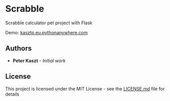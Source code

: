 # Scrabble

Scrabble calculator pet project with Flask

Demo: [kasztp.eu.pythonanywhere.com](kasztp.eu.pythonanywhere.com)

## Authors

* **Peter Kaszt** - *Initial work*

## License

This project is licensed under the MIT License - see the [LICENSE.md](LICENSE.md) file for details

